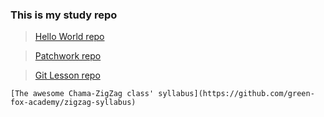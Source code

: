 ### This is my study repo

> [Hello World repo](https://github.com/Elaiden/hello-world)

>[Patchwork repo](https://github.com/Elaiden/patchwork)

>[Git Lesson repo](https://github.com/Elaiden/git-lesson-repository)

```
[The awesome Chama-ZigZag class' syllabus](https://github.com/green-fox-academy/zigzag-syllabus)
```
